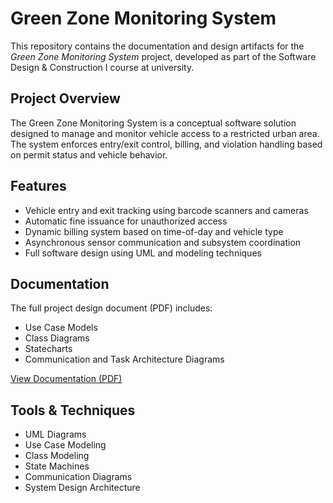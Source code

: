
# Green Zone Monitoring System

This repository contains the documentation and design artifacts for the *Green Zone Monitoring System* project, developed as part of the Software Design & Construction I course at university.

## Project Overview

The Green Zone Monitoring System is a conceptual software solution designed to manage and monitor vehicle access to a restricted urban area. The system enforces entry/exit control, billing, and violation handling based on permit status and vehicle behavior.

## Features

- Vehicle entry and exit tracking using barcode scanners and cameras
- Automatic fine issuance for unauthorized access
- Dynamic billing system based on time-of-day and vehicle type
- Asynchronous sensor communication and subsystem coordination
- Full software design using UML and modeling techniques

## Documentation

The full project design document (PDF) includes:
- Use Case Models
- Class Diagrams
- Statecharts
- Communication and Task Architecture Diagrams


[View Documentation (PDF)](https://github.com/fay-alnefaie/green-zone-monitoring/blob/5a0712b1776ceac0d42ace8ef2fa2a340546ea63/Green%20Zone%20Monitoring%20System.pdf)


## Tools & Techniques

- UML Diagrams
- Use Case Modeling
- Class Modeling
- State Machines
- Communication Diagrams
- System Design Architecture

